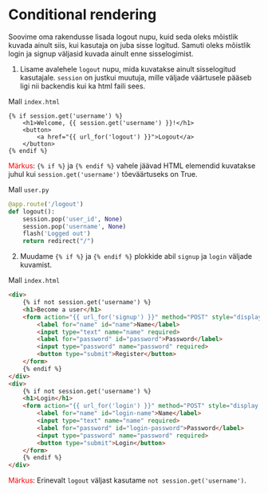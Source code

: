 # Conditional rendering

Soovime oma rakendusse lisada logout nupu, kuid seda oleks mõistlik kuvada ainult siis, kui kasutaja on juba sisse logitud. Samuti oleks mõistlik login ja signup väljasid kuvada ainult enne sisselogimist.

1. Lisame avalehele `logout` nupu, mida kuvatakse ainult sisselogitud kasutajale. `session` on justkui muutuja, mille väljade väärtusele pääseb ligi nii backendis kui ka html faili sees.

Mall `index.html`
```html3
{% if session.get('username') %}
    <h1>Welcome, {{ session.get('username') }}!</h1>
    <button>
        <a href="{{ url_for('logout') }}">Logout</a>
    </button>
{% endif %}
```

<span style="color: red">Märkus</span>: `{% if %}` ja `{% endif %}` vahele jäävad HTML elemendid kuvatakse juhul kui `session.get('username')` tõeväärtuseks on True.

Mall `user.py`
```python
@app.route('/logout')
def logout():
    session.pop('user_id', None)
    session.pop('username', None)
    flash('Logged out')
    return redirect("/")
```

2. Muudame `{% if %}` ja `{% endif %}` plokkide abil `signup` ja `login` väljade kuvamist.

Mall `index.html`
```html
<div>
    {% if not session.get('username') %}
    <h1>Become a user</h1>
    <form action="{{ url_for('signup') }}" method="POST" style="display:flex; flex-direction:column;">
        <label for="name" id="name">Name</label>
        <input type="text" name="name" required>
        <label for="password" id="password">Password</label>
        <input type="password" name="password" required>
        <button type="submit">Register</button>
    </form>
    {% endif %}
</div>
<div>
    {% if not session.get('username') %}
    <h1>Login</h1>
    <form action="{{ url_for('login') }}" method="POST" style="display:flex; flex-direction:column;">
        <label for="name" id="login-name">Name</label>
        <input type="text" name="name" required>
        <label for="password" id="login-password">Password</label>
        <input type="password" name="password" required>
        <button type="submit">Login</button>
    </form>
    {% endif %}
</div>
```

<span style="color: red">Märkus</span>: Erinevalt `logout` väljast kasutame `not session.get('username')`.

